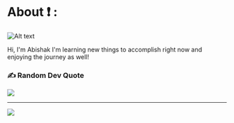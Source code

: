 

#  About ❗ :

![Alt text](https://i.imgur.com/2miaCSx.gif)



Hi, I'm Abishak
I'm learning new things to accomplish right now and enjoying the journey as well!



### ✍️ Random Dev Quote
![](https://quotes-github-readme.vercel.app/api?type=horizontal&theme=dark)

---
[![](https://visitcount.itsvg.in/api?id=brotheroflight&icon=0&color=0)](https://visitcount.itsvg.in)

<!-- Proudly created with GPRM ( https://gprm.itsvg.in ) -->
